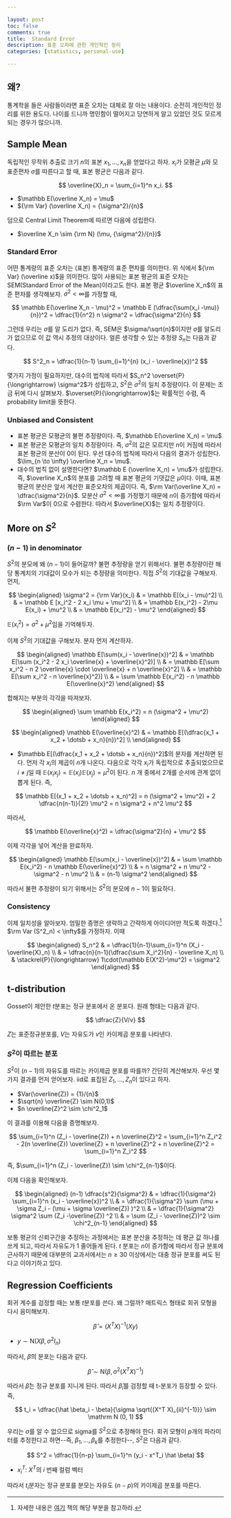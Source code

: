 ```yaml
---

layout: post
toc: false
comments: true
title:  Standard Error 
description: 표준 오차에 관한 개인적인 정리 
categories: [statistics, personal-use]

---
```


## 왜? 

통계학을 들은 사람들이라면 표준 오차는 대체로 잘 아는 내용이다. 순전히 개인적인 정리를 위한 용도다. 나이를 드니까 명민함이 떨어지고 당연하게 알고 있었던 것도 모르게 되는 경우가 많으니까. 

## Sample Mean 

독립적인 무작위 추출로 크기 $n$의 표본 $x_1, \dotsc, x_n$을 얻었다고 하자. $x_i$가 모평균 $\mu$와 모 표준편차 $\sigma$를 따른다고 할 때, 표본 평균은 다음과 같다. 

$$
\overline{X}_n = \sum_{i=1}^n x_i.
$$
- $\mathbb E(\overline X_n) = \mu$ 
- ${\rm Var} (\overline X_n) = {\sigma^2}/{n}$

덤으로 Central Limit Theorem에 따르면 다음에 성립한다. 

- $\overline X_n \sim {\rm N} (\mu, {\sigma^2}/{n})$ 

### Standard Error 

어떤 통계량의 표준 오차는 (표본) 통계량의 표준 편차를 의미한다. 위 식에서 ${\rm Var} (\overline x)$을 의미한다. 많이 사용되는 표본 평균의 표준 오차는 SEM(Standard Error of the Mean)이라고도 한다. 표본 평균 $\overline X_n$의 표준 편차를 생각해보자. $\sigma^2 < \infty$를 가정할 때, 

$$
\mathbb E(\overline X_n - \mu)^2 = \mathbb E (\dfrac{\sum(x_i -\mu)}{n})^2 = \dfrac{1}{n^2} n \sigma^2 = \dfrac{\sigma^2}{n}
$$

그런데 우리는 $\sigma$를 알 도리가 없다. 즉, SEM은 $\sigma/\sqrt{n}$이지만 $\sigma$를 알도리가 없으므로 이 값 역시 추정의 대상이다. 얼른 생각할 수 있는 추정량 $S_n$는 다음과 같다.  

$$
S^2_n = \dfrac{1}{n-1} \sum_{i=1}^{n} (x_i - \overline{x})^2
$$

몇가지 가정이 필요하지만, 대수의 법칙에 따라서 $S_n^2 \overset{P}{\longrightarrow} \sigma^2$가 성립하고, $S^2$은 $\sigma^2$의 일치 추정량이다. 이 문제는 조금 뒤에 다시 살펴보자. $\overset{P}{\longrightarrow}$는 확률적인 수렴, 즉 probability limit을 뜻한다. 

### Unbiased and Consistent 

- 표본 평균은 모평균의 불편 추정량이다. 즉, $\mathbb E(\overline X_n) = \mu$
- 표본 평균은 모평균의 일치 추정량이다. 즉, $\sigma^2$의 값은 모르지만 $n$이 커짐에 따라서 표본 평균의 분산이 0이 된다. 우선 대수의 법칙에 따라서 다음의 결과가 성립한다.  $\lim_{n \to \infty} \overline X_n = \mu$. 
- 대수의 법칙 없이 설명한다면? $\mathbb E (\overline X_n) = \mu$가 성립한다. 즉, $\overline X_n$의 분포를 고려할 때 표본 평균의 기댓값은 $\mu$이다. 이때, 표본 평균의 분산은 앞서 계산한 표준오차의 제곱이다. 즉, $\rm Var(\overline X_n) = \dfrac{\sigma^2}{n}$. 모분산 $\sigma^2 < \infty$를 가정했기 때문에 $n$이 증가함에 따라서 $\rm Var$이 0으로 수렴한다. 따라서 $\overline{X}$는 일치 추정량이다. 

## More on $S^2$

### $(n-1)$ in denominator 

$S^2$의 분모에 왜 $(n-1)$이 들어갈까? 불편 추정량을 얻기 위해서다. 불편 추정량이란 해당 통계치의 기대값이 모수가 되는 추정량을 의미한다. 직접 $S^2$의 기대값을 구해보자. 먼저, 

$$
\begin{aligned}
\sigma^2 = {\rm Var}(x_i) & = \mathbb E[(x_i - \mu)^2] \\
& = \mathbb E [x_i^2 - 2 x_i \mu + \mu^2] \\
& = \mathbb E(x_i^2) - 2\mu E(x_i) + \mu^2 \\
& =  \mathbb E(x_i^2) - \mu^2
\end{aligned}
$$

$\mathbb E(x_i^2) = \sigma^2 + \mu^2$임을 기억해두자. 

이제 $S^2$의 기대값을 구해보자. 분자 먼저 계산하자. 

$$
\begin{aligned}
\mathbb E[\sum(x_i - \overline{x})^2] & = \mathbb E[\sum (x_i^2 - 2 x_i \overline{x} + \overline{x}^2)] \\
& = \mathbb E[\sum x_i^2 - n 2 \overline{x} \cdot \overline{x} + n \overline{x}^2] \\
& = \mathbb E[\sum x_i^2 - n \overline{x}^2)] \\
& = \sum \mathbb E(x_i^2) - n \mathbb E(\overline{x}^2)
\end{aligned}
$$

합해지는 부분의 각각을 따져보자. 

$$
\begin{aligned}
\sum \mathbb E(x_i^2) = n (\sigma^2 + \mu^2)
\end{aligned}
$$

$$
\begin{aligned}
\mathbb E(\overline{x}^2) & = \mathbb E[(\dfrac{x_1 + x_2 + \dotsb + x_n}{n})^2] \\
\end{aligned}
$$

 - $\mathbb E[(\dfrac{x_1 + x_2 + \dotsb + x_n}{n})^2]$의 분자를 계산하면 된다. 먼저 각 $x_i$의 제곱이 $n$개 나온다. 다음으로 각각 $x_i$가 독립적으로 추출되었으므로 $i \neq j$일 때 $\mathbb E(x_i x_j) = \mathbb E(x_i) \mathbb E(x_j) = \mu^2$이 된다. $n$ 개 중에서 2개를 순서에 관계 없이 뽑게 된다. 즉, 

$$
\mathbb E[(x_1 + x_2 + \dotsb + x_n)^2]  = n (\sigma^2 + \mu^2) + 2 \dfrac{n(n-1)}{2!} \mu^2 = n \sigma^2 + n^2 \mu^2
$$

따라서, 

$$
\mathbb E(\overline{x}^2)  = \dfrac{\sigma^2}{n} + \mu^2 
$$

이제 각각을 넣어 계산을 완료하자. 

$$
\begin{aligned}
\mathbb E[\sum(x_i - \overline{x})^2] & = \sum \mathbb E(x_i^2) - n \mathbb E(\overline{x}^2) \\
& = n \sigma^2 + n \mu^2 - \sigma^2 - n \mu^2 \\
& = (n-1) \sigma^2 
\end{aligned}
$$

따라서 불편 추정량이 되기 위해서는 $S^2$의 분모에 $n-1$이 필요하다. 

### Consistency

이제 일치성을 알아보자. 엄밀한 증명은 생략하고 간략하게 아이디어만 적도록 하겠다.[^1] $\rm Var (S^2_n) < \infty$를 가정하자. 이때 

$$
\begin{aligned}
S_n^2 & = \dfrac{1}{n-1}\sum_{i=1}^n (X_i - \overline{X}_n) \\
& = \dfrac{n}{n-1}(\dfrac{\sum X_i^2}{n} - \overline X_n) \\
& \stackrel{P}{\longrightarrow} 1\cdot(\mathbb E(X^2)-\mu^2) = \sigma^2
\end{aligned}
$$

[^1]: 자세한 내용은 [여기](http://www.utstat.toronto.edu/~brunner/oldclass/413f08/handouts/STA413Ch4.pdf) 책의 해당 부분을 참고하라. 

## t-distribution 

Gosset이 제안한 $t$분포는 정규 분포에서 온 분포다. 원래 형태는 다음과 같다. 

$$
\dfrac{Z}{V/v}
$$

$Z$는 표준정규분포를, $V$는 자유도가 $v$인 카이제곱 분포를 나타낸다. 

### $S^2$이 따르는 분포  

$S^2$이 $(n-1)$의 자유도를 따르는 카이제곱 분포를 따를까? 간단히 계산해보자. 우선 몇 가지 결과를 먼저 얻어보자. 
iid로 표집된 $Z_1, \dotsc, Z_n$이 있다고 하자. 

- $Var(\overline{Z}) = {1}/{n}$
- $\sqrt{n} \overline{Z} \sim N(0,1)$
- $n \overline{Z}^2 \sim \chi^2_1$

이 결과를 이용해 다음을 증명해보자.  

$$
\sum_{i=1}^n (Z_i - \overline{Z}) + n \overline{Z}^2 = 
\sum_{i=1}^n Z_i^2 - 2(n \overline{Z}) \overline{Z} + n \overline{Z}^2 + n \overline{Z}^2 = \sum_{i=1}^n Z_i^2
$$

즉, $\sum_{i=1}^n (Z_i - \overline{Z}) \sim \chi^2_{n-1}$이다. 

이제 다음을 확인해보자. 

$$
\begin{aligned}
(n-1) \dfrac{s^2}{\sigma^2} & = \dfrac{1}{\sigma^2} \sum_{i=1}^n (x_i - \overline{x})^2 \\
& = \dfrac{1}{\sigma^2} \sum (\mu + \sigma Z_i - (\mu + \sigma \overline{Z}) )^2 \\
& = \dfrac{1}{\sigma^2} \sigma^2 \sum  (Z_i -\overline{Z}) ^2 \\
& = \sum (Z_i - \overline{Z})^2 \sim \chi^2_{n-1}
\end{aligned}
$$

보통 평균의 신뢰구간을 추정하는 과정에서는 표본 분산을 추정하는 데 평균 값 하나를 쓰게 되고, 따라서 자유도가 1 줄어들게 된다. $t$ 분포는 $n$이 증가함에 따라서 정규 분포에 근사하기 때문에 대부분의 교과서에서는 $n \geq 30$ 이상에서는 대충 정규 분포를 써도 된다고 이야기하고 있다. 

## Regression Coefficients 

회귀 계수를 검정할 때는 보통 $t$분포를 쓴다. 왜 그럴까? 매트릭스 형태로 회귀 모형을 다시 음미해보자. 

$$
\hat \beta = (X^T X)^{-1}(X y)
$$

- $y \sim \mathrm N(X\beta, \sigma^2 I_n)$

따라서, $\hat \beta$의 분포는 다음과 같다. 

$$
\hat \beta \sim \mathrm N (\beta, \sigma^2 (X^T X)^{-1})
$$

따라서 $\hat \beta$는 정규 분포를 지니게 된다. 따라서 $\hat \beta_i$를 검정할 때 t-분포가 등장할 수 있다. 즉, 

$$
t_i = \dfrac{\hat \beta_i - \beta}{\sigma \sqrt{(X^T X)_{ii}^{-1}}} \sim \mathrm N (0, 1)
$$

우리는 $\sigma$를 알 수 없으므로 sigma를 $S^2$으로 추정해야 한다. 회귀 모형이 $p$개의 파라미터를 추정한다고 하면--즉, $\beta_1, \dotsc, \beta_k$를 추정한다--, $S^2$은 다음과 같다. 

$$
S^2 = \dfrac{1}{n-p} \sum_{i=1}^n (y_i -  x^T_i \hat \beta)
$$

- $x^T_i$: $X^T$의 $i$ 번째 컬럼 벡터 

따라서 $t_i$분자는 정규 분포를 분모는 자유도 $(n-p)$의 카이제곱 분포를 따른다. 